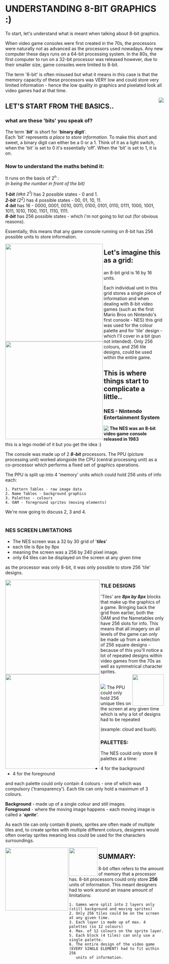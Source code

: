 # UNDERSTANDING 8-BIT GRAPHICS :)

To start, let's understand what is meant when talking about 8-bit graphics.  

When video game consoles were first created in the 70s, the processors were naturally not as advanced as the processors used nowadays. Any new computer these days runs on a 64-bit processing system. In the 80s, the first computer to run on a 32-bit processor was released however, due to their smaller size, game consoles were limited to 8-bit.

The term '8-bit' is often misused but what it means in this case is that the memory capacity of these processors was VERY low and could store very limited information - hence the low quality in graphics and pixelated look all video games had at that time.
<br>


<img align="right" src="mario.gif">

## LET'S START FROM THE BASICS..
### what are these 'bits' you speak of?
The term '***bit***' is short for '**binary digit**'.  
Each 'bit' represents *a place to store information*. To make this short and sweet, a binary digit can either be a 0 or a 1. Think of it as a light switch, when the 'bit' is set to 0 it's essentially 'off'. When the 'bit' is set to 1, it is on.

### Now to understand the maths behind it:  
It runs on the basis of 2<sup>n</sup> :  
*(n being the number in front of the bit)*  

***1-bit*** *(aka 2<sup>1</sup>)* has 2 possible states - 0 and 1.  
***2-bit*** *(2<sup>2</sup>)* has 4 possible states - 00, 01, 10, 11.  
***4-bit*** has 16 - 0000, 0001, 0010, 0011, 0100, 0101, 0110, 0111, 1000, 1001, 1011, 1010, 1100, 1101, 1110, 1111.  
***8-bit*** has 256 possible states - which i'm not going to list out (for obvious reasons).

Essentially, this means that any game console running on 8-bit has 256 possible units to store information.   

    

<img align="left" src="256grid.png" width="310">
<img align="left" src="palettemario.png" width="310">

## Let's imagine this as a grid:
an 8-bit grid is 16 by 16 units.  

Each individual unit in this grid stores a single piece of information and when dealing with 8-bit video games (such as the first Mario Bros on Nintendo's first console - NES) this grid was used for the colour palette and for 'tile' design - which I'll cover in a bit (pun not intended). Only 256 colours, and 256 tile designs, could be used within the entire game.

## This is where things start to complicate a little..

### NES - Nintendo Entertainment System

<img align="left" src="nes.jpeg">

**The NES was an 8-bit video game console released in 1983**  
this is a lego model of it but you get the idea :)

The console was made up of 2 ***8-bit*** processors. The PPU (picture processing unit) worked alongside the CPU (central processing unit) as a co-processor which performs a fixed set of graphics operations.

The PPU is split up into 4 'memory' units which could hold 256 units of info each:

    1. Pattern Tables - raw image data
    2. Name Tables - background graphics
    3. Palettes - colours
    4. OAM - foreground sprites (moving elements)
We're now going to discuss 2, 3 and 4.
<br>
<br>


### NES SCREEN LIMITATIONS

- The NES screen was a 32 by 30 grid of '***tiles***'   
- each tile is 8px by 8px  
- meaning the screen was a 256 by 240 pixel image.
- only 64 tiles can be displayed on the screen at any given time 

as the processor was only 8-bit, it was only possible to store 256 'tile' designs. 

<img align= "left" src= "backgroundtileset.png" width="300">
<img align= "left" src= "spritetileset.png" width="300">

<img align="right" src="goomba.png" width="100">

### TILE DESIGNS
'Tiles' are ***8px by 8px*** blocks that make up the graphics of a game. Bringing back the grid from earlier, both the OAM and the Nametables only have 256 slots for info. This means that all imagery on all levels of the game can only be made up from a selection of 256 square designs - because of this you'll notice a lot of repeated designs within video games from the 70s as well as symmetrical character sprites.

<br>
<img src= "mix.png">
The PPU could only hold 256 unique tiles on the screen at any given time which is why a lot of designs had to be repeated 

(example: cloud and bush).

### PALETTES:
The NES could only store 8 palettes at a time:
<br>
- 4 for the background
- 4 for the foreground

and each palette could only contain 4 colours - one of which was compulsory ('transparency'). Each tile can only hold a maximum of 3 colours. 

**Background** - made up of a single colour and still images.   
**Foreground** - where the moving image happens - each moving image is called a '***sprite***'.

As each tile can only contain 8 pixels, sprites are often made of multiple tiles and, to create sprites with multiple different colours, designers would often overlay sprites meaning less could be used for the characters surroundings.

<img align= "left" src= "mariopalette.png" width="200">
<img align= "left" src= "tile.png" width="90">

## SUMMARY:
8-bit often refers to the amount of memory that a processor has. 8-bit processors could only store **256** units of information. This meant designers had to work around an insane amount of limitations:

    1. Games were split into 2 layers only (still background and moving sprites)
    2. Only 256 tiles could be on the screen at any given time.
    3. Each layer is made up of max. 4 palettes (so 12 colours)
    4. Max. of 12 colours on the sprite layer.
    5. Each block (4 tiles) can only use a single palette.
    6. The entire design of the video game (EVERY SINGLE ELEMENT) had to fit within 256 
       units of information.

